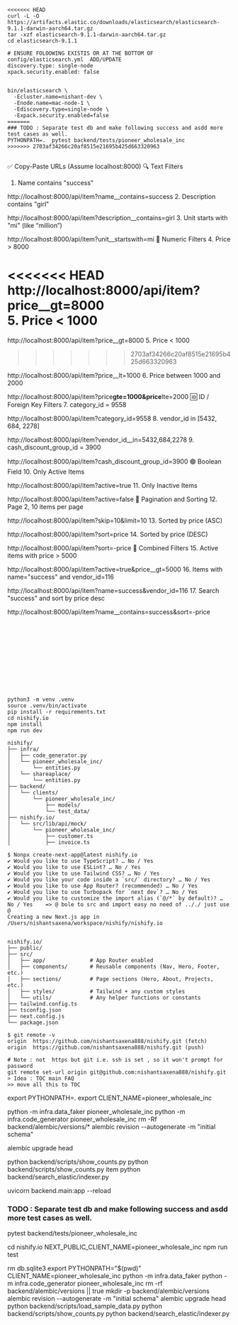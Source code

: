 ```


<<<<<<< HEAD
curl -L -O https://artifacts.elastic.co/downloads/elasticsearch/elasticsearch-9.1.1-darwin-aarch64.tar.gz
tar -xzf elasticsearch-9.1.1-darwin-aarch64.tar.gz
cd elasticsearch-9.1.1

# ENSURE FOLOOWING EXISTIS OR AT THE BOTTOM OF  config/elasticsearch.yml  ADD/UPDATE
discovery.type: single-node
xpack.security.enabled: false


bin/elasticsearch \
  -Ecluster.name=nishant-dev \
  -Enode.name=mac-node-1 \
  -Ediscovery.type=single-node \
  -Expack.security.enabled=false
=======
### TODO : Separate test db and make following success and asdd more test cases as well.
PYTHONPATH=.  pytest backend/tests/pioneer_wholesale_inc
>>>>>>> 2703af34266c20af8515e21695b425d663320963


```

✅ Copy-Paste URLs (Assume localhost:8000)
🔍 Text Filters

1. Name contains "success"

http://localhost:8000/api/item?name\_\_contains=success 2. Description contains "girl"

http://localhost:8000/api/item?description\_\_contains=girl 3. Unit starts with "mi" (like “million”)

http://localhost:8000/api/item?unit\_\_startswith=mi
🔢 Numeric Filters 4. Price > 8000

<<<<<<< HEAD
http://localhost:8000/api/item?price\_\_gt=8000\
5. Price < 1000
=======
http://localhost:8000/api/item?price\_\_gt=8000 5. Price < 1000

> > > > > > > 2703af34266c20af8515e21695b425d663320963

http://localhost:8000/api/item?price\_\_lt=1000 6. Price between 1000 and 2000

http://localhost:8000/api/item?price**gte=1000&price**lte=2000
🆔 ID / Foreign Key Filters 7. category_id = 9558

http://localhost:8000/api/item?category_id=9558 8. vendor_id in [5432, 684, 2278]

http://localhost:8000/api/item?vendor_id\_\_in=5432,684,2278 9. cash_discount_group_id = 3900

http://localhost:8000/api/item?cash_discount_group_id=3900
🟢 Boolean Field 10. Only Active Items

http://localhost:8000/api/item?active=true 11. Only Inactive Items

http://localhost:8000/api/item?active=false
📄 Pagination and Sorting 12. Page 2, 10 items per page

http://localhost:8000/api/item?skip=10&limit=10 13. Sorted by price (ASC)

http://localhost:8000/api/item?sort=price 14. Sorted by price (DESC)

http://localhost:8000/api/item?sort=-price
🎯 Combined Filters 15. Active items with price > 5000

http://localhost:8000/api/item?active=true&price\_\_gt=5000 16. Items with name="success" and vendor_id=116

http://localhost:8000/api/item?name=success&vendor_id=116 17. Search "success" and sort by price desc

http://localhost:8000/api/item?name\_\_contains=success&sort=-price

```












python3 -m venv .venv
source .venv/bin/activate
pip install -r requirements.txt
cd nishify.io
npm install
npm run dev

nishify/
├── infra/
│   ├── code_generator.py
│   └── pioneer_wholesale_inc/
│       └── entities.py
│   └── shareaplace/
│       └── entities.py
├── backend/
│   └── clients/
│       └── pioneer_wholesale_inc/
│           ├── models/
│           └── test_data/
├── nishify.io/
│   └── src/lib/api/mock/
│       └── pioneer_wholesale_inc/
│           ├── customer.ts
│           ├── invoice.ts

```

```
$ Nonpx create-next-app@latest nishify.io
✔ Would you like to use TypeScript? … No / Yes
✔ Would you like to use ESLint? … No / Yes
✔ Would you like to use Tailwind CSS? … No / Yes
✔ Would you like your code inside a `src/` directory? … No / Yes
✔ Would you like to use App Router? (recommended) … No / Yes
✔ Would you like to use Turbopack for `next dev`? … No / Yes
✔ Would you like to customize the import alias (`@/*` by default)? … No / Yes    => @ bole to src and import easy no need of .././ just use @
Creating a new Next.js app in /Users/nishantsaxena/workspace/nishify/nishify.io


nishify.io/
├── public/
├── src/
│   ├── app/              # App Router enabled
│   ├── components/       # Reusable components (Nav, Hero, Footer, etc.)
│   ├── sections/         # Page sections (Hero, About, Projects, etc.)
│   ├── styles/           # Tailwind + any custom styles
│   └── utils/            # Any helper functions or constants
├── tailwind.config.ts
├── tsconfig.json
├── next.config.js
└── package.json

$ git remote -v
origin	https://github.com/nishantsaxena888/nishify.git (fetch)
origin	https://github.com/nishantsaxena888/nishify.git (push)

# Note : not  https but git i.e. ssh is set , so it won't prompt for password
git remote set-url origin git@github.com:nishantsaxena888/nishify.git
> Idea : TOC main FAQ
>> move all this to TOC
```
export PYTHONPATH=.
export  CLIENT_NAME=pioneer_wholesale_inc

python -m infra.data_faker pioneer_wholesale_inc
python -m infra.code_generator pioneer_wholesale_inc
rm -Rf backend/alembic/versions/* 
alembic revision --autogenerate -m "initial schema"

alembic upgrade head

python backend/scripts/show_counts.py
python backend/scripts/show_counts.py item
python backend/search_elastic/indexer.py

uvicorn backend.main:app --reload

### TODO : Separate test db and make following success and asdd more test cases as well.

pytest backend/tests/pioneer_wholesale_inc

cd nishify.io
NEXT_PUBLIC_CLIENT_NAME=pioneer_wholesale_inc npm run test

rm db.sqlite3
export PYTHONPATH="$(pwd)"
CLIENT_NAME=pioneer_wholesale_inc python -m infra.data_faker
python -m infra.code_generator pioneer_wholesale_inc
rm -rf backend/alembic/versions || true
mkdir -p backend/alembic/versions
alembic revision --autogenerate -m "initial schema"
alembic upgrade head
python backend/scripts/load_sample_data.py
python backend/scripts/show_counts.py
python backend/search_elastic/indexer.py






